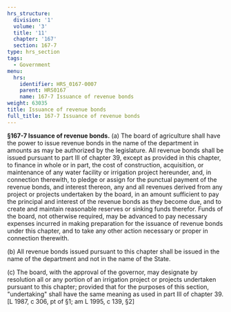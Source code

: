 ```yaml
---
hrs_structure:
  division: '1'
  volume: '3'
  title: '11'
  chapter: '167'
  section: 167-7
type: hrs_section
tags:
  - Government
menu:
  hrs:
    identifier: HRS_0167-0007
    parent: HRS0167
    name: 167-7 Issuance of revenue bonds
weight: 63035
title: Issuance of revenue bonds
full_title: 167-7 Issuance of revenue bonds
---
```

**§167-7 Issuance of revenue bonds.** (a) The board of agriculture shall have the power to issue revenue bonds in the name of the department in amounts as may be authorized by the legislature. All revenue bonds shall be issued pursuant to part III of chapter 39, except as provided in this chapter, to finance in whole or in part, the cost of construction, acquisition, or maintenance of any water facility or irrigation project hereunder, and, in connection therewith, to pledge or assign for the punctual payment of the revenue bonds, and interest thereon, any and all revenues derived from any project or projects undertaken by the board, in an amount sufficient to pay the principal and interest of the revenue bonds as they become due, and to create and maintain reasonable reserves or sinking funds therefor. Funds of the board, not otherwise required, may be advanced to pay necessary expenses incurred in making preparation for the issuance of revenue bonds under this chapter, and to take any other action necessary or proper in connection therewith.

(b) All revenue bonds issued pursuant to this chapter shall be issued in the name of the department and not in the name of the State.

(c) The board, with the approval of the governor, may designate by resolution all or any portion of an irrigation project or projects undertaken pursuant to this chapter; provided that for the purposes of this section, "undertaking" shall have the same meaning as used in part III of chapter 39\. [L 1987, c 306, pt of §1; am L 1995, c 139, §2]
